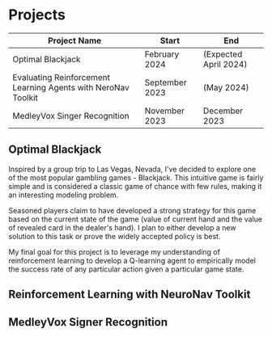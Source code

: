 # Projects

| Project Name                                                  | Start          | End                   |
| ------------------------------------------------------------- | -------------- | --------------------- |
| Optimal Blackjack                                             | February 2024  | (Expected April 2024) |
| Evaluating Reinforcement Learning Agents with NeroNav Toolkit | September 2023 | (May 2024)            |
| MedleyVox Singer Recognition                                  | November 2023  | December 2023         |

## Optimal Blackjack

Inspired by a group trip to Las Vegas, Nevada, I've decided to explore one of the most popular gambling games - Blackjack. This intuitive game is fairly simple and is considered a classic game of chance with few rules, making it an interesting modeling problem.

Seasoned players claim to have developed a strong strategy for this game based on the current state of the game (value of current hand and the value of revealed card in the dealer's hand). I plan to either develop a new solution to this task or prove the widely accepted policy is best.

My final goal for this project is to leverage my understanding of reinforcement learning to develop a Q-learning agent to empirically model the success rate of any particular action given a particular game state.

## Reinforcement Learning with NeuroNav Toolkit


## MedleyVox Signer Recognition
